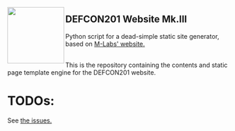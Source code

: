 [<img align="left" width="128px" height="128px" src="https://avatars2.githubusercontent.com/u/26557946" />](https://defcon201.org/)
## DEFCON201 Website Mk.III

Python script for a dead-simple static site generator, based on [M-Labs' website.](https://github.com/m-labs/web)
<br/><br/>

This is the repository containing the contents and static page template engine for the DEFCON201 website.

# TODOs:
See [the issues.](https://github.com/defcon201/site/issues)

